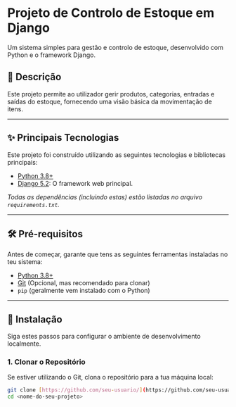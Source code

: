 # Projeto de Controlo de Estoque em Django

Um sistema simples para gestão e controlo de estoque, desenvolvido com Python e o framework Django.

## 🎯 Descrição

Este projeto permite ao utilizador gerir produtos, categorias, entradas e saídas do estoque, fornecendo uma visão básica da movimentação de itens.

---

## ✨ Principais Tecnologias

Este projeto foi construído utilizando as seguintes tecnologias e bibliotecas principais:

* [Python 3.8+](https://www.python.org/)
* [Django 5.2](https://www.djangoproject.com/): O framework web principal.


*Todas as dependências (incluindo estas) estão listadas no arquivo `requirements.txt`.*

---

## 🛠️ Pré-requisitos

Antes de começar, garante que tens as seguintes ferramentas instaladas no teu sistema:

* [Python 3.8+](https://www.python.org/downloads/)
* [Git](https://git-scm.com/downloads/) (Opcional, mas recomendado para clonar)
* `pip` (geralmente vem instalado com o Python)

---

## 🚀 Instalação

Siga estes passos para configurar o ambiente de desenvolvimento localmente.

### 1. Clonar o Repositório

Se estiver utilizando o Git, clona o repositório para a tua máquina local:

```bash
git clone [https://github.com/seu-usuario/](https://github.com/seu-usuario/)<nome-do-seu-projeto>.git
cd <nome-do-seu-projeto>
